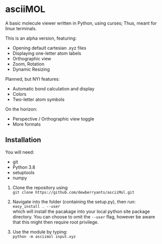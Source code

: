 # asciiMOL

A basic molecule viewer written in Python, using curses; Thus, meant for linux terminals.

This is an alpha version, featuring:

* Opening default cartesian .xyz files
* Displaying one-letter atom labels
* Orthographic view
* Zoom, Rotation
* Dynamic Resizing

Planned, but NYI features:
* Automatic bond calculation and display
* Colors
* Two-letter atom symbols

On the horizon:
* Perspective / Orthographic view toggle
* More formats

## Installation

You will need:
* git
* Python 3.8
* setuptools
* numpy

1. Clone the repository using\
`git clone https://github.com/dewberryants/asciiMol.git`

2. Navigate into the folder (containing the setup.py), then run:\
`easy_install . --user`\
which will install the pacakage into your local python site package directory. You can choose to omit the `--user`
flag, however be aware that this might then require root privilege.

3. Use the module by typing:\
`python -m asciimol input.xyz`